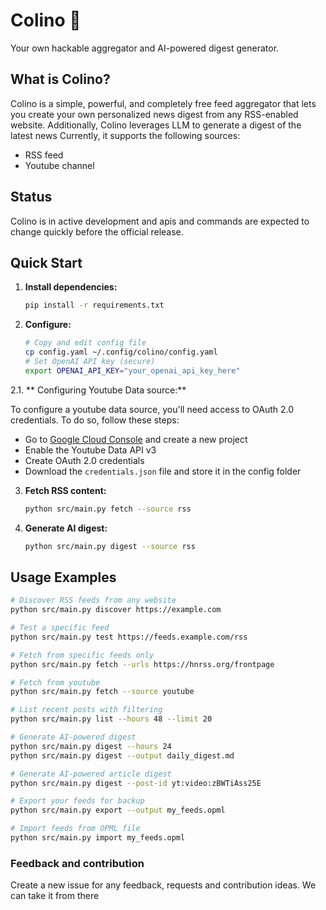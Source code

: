 # Colino 📰

Your own hackable aggregator and AI-powered digest generator.

## What is Colino?

Colino is a simple, powerful, and completely free feed aggregator that lets you create your own personalized news digest from any RSS-enabled website. Additionally, Colino leverages LLM to generate a digest of the latest news
Currently, it supports the following sources:
- RSS feed
- Youtube channel

## Status
Colino is in active development and apis and commands are expected to change quickly before the official release.

## Quick Start

1. **Install dependencies:**
   ```bash
   pip install -r requirements.txt
   ```

2. **Configure:**
   ```bash
   # Copy and edit config file  
   cp config.yaml ~/.config/colino/config.yaml
   # Set OpenAI API key (secure)
   export OPENAI_API_KEY="your_openai_api_key_here"
   ```

2.1. ** Configuring Youtube Data source:**

To configure a youtube data source, you'll need access to OAuth 2.0 credentials.
To do so, follow these steps:
- Go to [Google Cloud Console](https://console.cloud.google.com/) and create a new project
- Enable the Youtube Data API v3
- Create OAuth 2.0 credentials
- Download the `credentials.json` file and store it in the config folder 

3. **Fetch RSS content:**
   ```bash
   python src/main.py fetch --source rss
   ```

4. **Generate AI digest:**
   ```bash
   python src/main.py digest --source rss
   ```

## Usage Examples

```bash
# Discover RSS feeds from any website
python src/main.py discover https://example.com

# Test a specific feed
python src/main.py test https://feeds.example.com/rss

# Fetch from specific feeds only
python src/main.py fetch --urls https://hnrss.org/frontpage

# Fetch from youtube
python src/main.py fetch --source youtube

# List recent posts with filtering
python src/main.py list --hours 48 --limit 20

# Generate AI-powered digest
python src/main.py digest --hours 24
python src/main.py digest --output daily_digest.md

# Generate AI-powered article digest
python src/main.py digest --post-id yt:video:zBWTiAss25E

# Export your feeds for backup
python src/main.py export --output my_feeds.opml

# Import feeds from OPML file
python src/main.py import my_feeds.opml
```

### Feedback and contribution

Create a new issue for any feedback, requests and contribution ideas. We can take it from there
